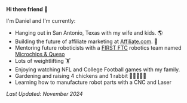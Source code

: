 **Hi there friend** 👋

I'm Daniel and I'm currently:

- Hanging out in San Antonio, Texas with my wife and kids. 🌎
- Building the future of affiliate marketing at [Affiliate.com](https://affiliate.com/). 🔗
- Mentoring future roboticists with a [FIRST FTC](https://www.firstinspires.org/robotics/ftc) robotics team named [Microchips & Queso](https://microchipsandqueso.com/)
- Lots of weightlifting 🏋️
- Enjoying watching NFL and College Football games with my family.
- Gardening and raising 4 chickens and 1 rabbit 🐔🐓🐇👨‍🌾
- Learning how to manufacture robot parts with a CNC and Laser


_Last Updated: November 2024_
